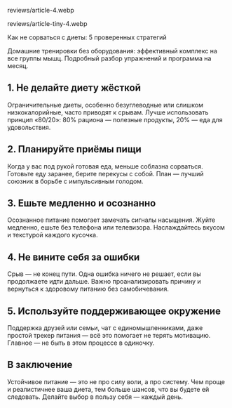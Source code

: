 reviews/article-4.webp

reviews/article-tiny-4.webp

Как не сорваться с диеты: 5 проверенных стратегий

Домашние тренировки без оборудования: эффективный комплекс на все группы мышц. Подробный разбор упражнений и программа на месяц.

## 1. Не делайте диету жёсткой

Ограничительные диеты, особенно безуглеводные или слишком низкокалорийные, часто приводят к срывам. Лучше использовать принцип «80/20»: 80% рациона — полезные продукты, 20% — еда для удовольствия.

## 2. Планируйте приёмы пищи

Когда у вас под рукой готовая еда, меньше соблазна сорваться. Готовьте еду заранее, берите перекусы с собой. План — лучший союзник в борьбе с импульсивным голодом.

## 3. Ешьте медленно и осознанно

Осознанное питание помогает замечать сигналы насыщения. Жуйте медленно, ешьте без телефона или телевизора. Наслаждайтесь вкусом и текстурой каждого кусочка.

## 4. Не вините себя за ошибки

Срыв — не конец пути. Одна ошибка ничего не решает, если вы продолжаете идти дальше. Важно проанализировать причину и вернуться к здоровому питанию без самобичевания.

## 5. Используйте поддерживающее окружение

Поддержка друзей или семьи, чат с единомышленниками, даже простой трекер питания — всё это помогает не терять мотивацию. Главное — не быть в этом процессе в одиночку.

## В заключение

Устойчивое питание — это не про силу воли, а про систему. Чем проще и реалистичнее ваша диета, тем больше шансов, что вы будете ей следовать. Делайте выбор в пользу себя — каждый день.
